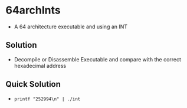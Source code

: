 # 64archInts
* A 64 architecture executable and using an INT

## Solution 
* Decompile or Disassemble Executable and compare with the correct hexadecimal address

## Quick Solution
* `printf "252994\n" | ./int`